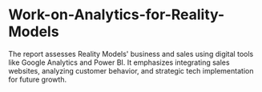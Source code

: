 # Work-on-Analytics-for-Reality-Models
 The report assesses Reality Models' business and sales using digital tools like Google Analytics and Power BI. It emphasizes integrating sales websites, analyzing customer behavior, and strategic tech implementation for future growth.
